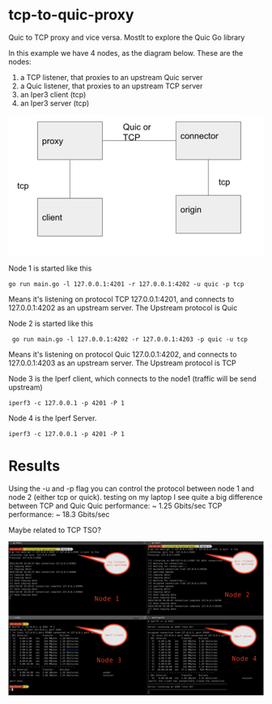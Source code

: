 # tcp-to-quic-proxy
Quic to TCP proxy and vice versa. Mostlt to explore the Quic Go library

In this example we have 4 nodes, as the diagram below.  These are the nodes:
1) a TCP listener, that proxies to an upstream Quic server
2) a Quic listener, that proxies to an upstream TCP server
3) an Iper3 client (tcp)
3) an Iper3 server (tcp)


![Topology](topology.png)

Node 1 is started like this
```
go run main.go -l 127.0.0.1:4201 -r 127.0.0.1:4202 -u quic -p tcp
```
Means it's listening on protocol TCP 127.0.0.1:4201, and connects to 127.0.0.1:4202 as an upstream server. The Upstream protocol is Quic

Node 2 is started like this
```
 go run main.go -l 127.0.0.1:4202 -r 127.0.0.1:4203 -p quic -u tcp
 ```
Means it's listening on protocol Quic 127.0.0.1:4202, and connects to 127.0.0.1:4203 as an upstream server. The Upstream protocol is TCP

Node 3 is the Iperf client, which connects to the node1 (traffic will be send upstream)
```
iperf3 -c 127.0.0.1 -p 4201 -P 1
```

Node 4 is the Iperf Server.
```
iperf3 -c 127.0.0.1 -p 4201 -P 1
```

# Results
Using the -u and -p flag you can control the protocol between node 1 and node 2 (either tcp or quick).
testing on my laptop I see quite a big difference between TCP and Quic
Quic performance: ~ 1.25 Gbits/sec
TCP performance: ~ 18.3 Gbits/sec

Maybe related to TCP TSO?

![Iperf restuls Quic](testresults.png)

